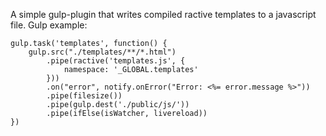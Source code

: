 A simple gulp-plugin that writes compiled ractive templates to a javascript file.
Gulp example:

```
gulp.task('templates', function() {
    gulp.src("./templates/**/*.html")
        .pipe(ractive('templates.js', {
            namespace: '_GLOBAL.templates'
        }))
        .on("error", notify.onError("Error: <%= error.message %>"))
        .pipe(filesize())
        .pipe(gulp.dest('./public/js/'))
        .pipe(ifElse(isWatcher, livereload))
})
```
